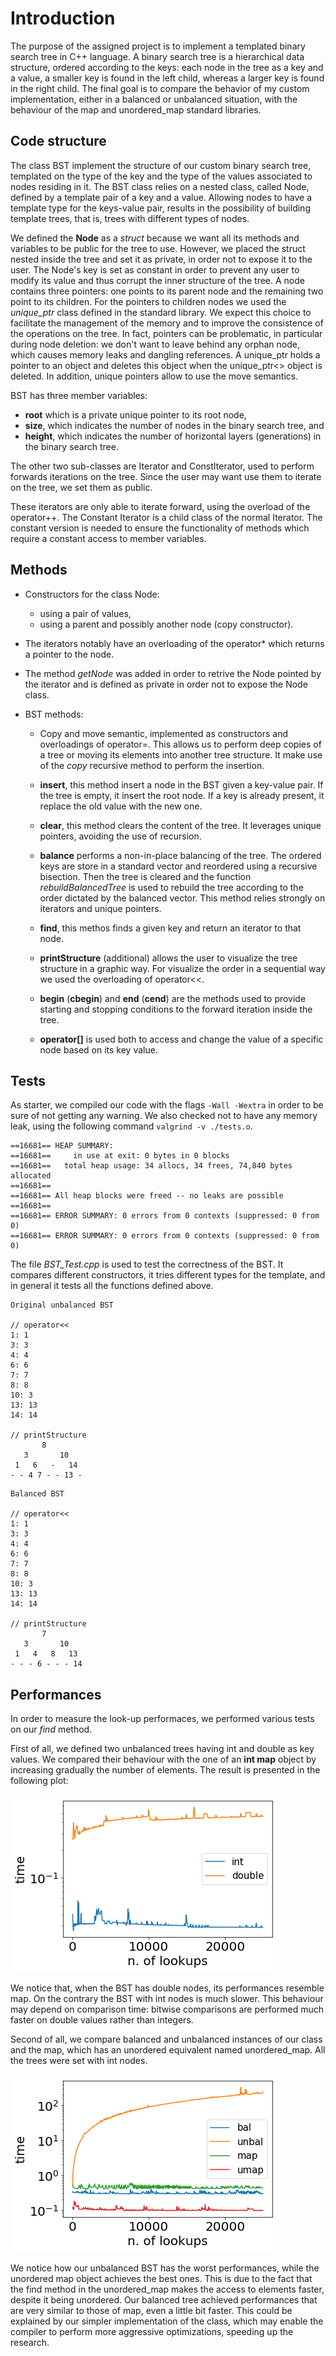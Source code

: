 # Introduction

The purpose of the assigned project is to implement a templated binary search tree in C++ language. A binary search tree is a hierarchical data structure, ordered according to the keys: each node in the tree as a key and a value, a smaller key is found in the left child, whereas a larger key is found in the right child.
The final goal is to compare the behavior of my custom implementation, either in a balanced or unbalanced situation, 
with the behaviour of the map and unordered_map standard libraries. 

## Code structure

The class BST implement the structure of our custom binary search tree, templated on the type of the key and the type of the values associated to nodes residing in it.
The BST class relies on a nested class, called Node, defined by a template pair of a key and a value. 
Allowing nodes to have a template type for the keys-value pair, results in the possibility of building
template trees, that is, trees with different types of nodes.

We defined the **Node** as a *struct* because we want all its methods and variables to be public for the tree to use. 
However, we placed the struct nested inside the tree and set it as private, in order not to expose it to the user. 
The Node's key is set as constant in order to prevent any user to modify its value and thus corrupt
the inner structure of the tree. A node contains three pointers: one points to its parent node and the remaining two point 
to its children. For the pointers to children nodes we used the *unique_ptr* class defined in the standard library.
We expect this choice to facilitate the management of the memory and to improve the consistence of the operations on the tree. In fact, pointers can be problematic, in particular during node deletion: we don't want to leave behind any orphan node, which causes memory leaks and dangling references.
A unique_ptr holds a pointer to an object and deletes this object when the unique_ptr<> object is deleted. In addition, unique pointers allow to use the move semantics.


BST has three member variables: 
- **root** which is a private unique pointer to its root node,
- **size**, which indicates the number of nodes in the binary search tree, and
- **height**, which indicates the number of horizontal layers (generations) in the binary search tree. 

The other two sub-classes are Iterator and ConstIterator, used to perform forwards iterations on the tree. 
Since the user may want use them to iterate on the tree, we set them as public. 


These iterators are only able to iterate forward, using the overload of the operator++.
The Constant Iterator is a child class of the normal Iterator. The constant version is needed to ensure the functionality of methods which require 
a constant access to member variables. 

## Methods

- Constructors for the class Node:
  - using a pair of values, 
  - using a parent and possibly another node (copy constructor).

- The iterators notably have an overloading of the operator* which returns a pointer to the node.

- The method *getNode* was added in order to retrive the Node pointed by the iterator and is defined as private in order not to expose the Node class.

- BST methods:

  - Copy and move semantic, implemented as constructors and overloadings of operator=. 
This allows us to perform deep copies of a tree or moving its elements into another tree structure. 
It make use of the *copy* recursive method to perform the insertion.

  - **insert**, this method insert a node in the BST given a key-value pair. If the tree is empty, it insert the root node. If a key is already present, it replace the old value with the new one.

  - **clear**, this method clears the content of the tree. It leverages unique pointers, avoiding the use of recursion.

  - **balance** performs a non-in-place balancing of the tree. 
The ordered keys are store in a standard vector and reordered using a recursive bisection. Then the tree is cleared and the function *rebuildBalancedTree* is used to rebuild the tree according to the order dictated by the balanced vector. This method relies strongly on iterators and unique pointers.

  - **find**, this methos finds a given key and return an iterator to that node.

  - **printStructure** (additional) allows the user to visualize the tree structure in a graphic way. For visualize the order in a sequential way we used the overloading of operator<<.

  - **begin** (**cbegin**) and **end** (**cend**) are the methods used to provide starting and stopping conditions to the forward iteration inside the tree.

  - **operator[]** is used both to access and change the value of a specific node based on its key value.

## Tests

As starter, we compiled our code with the flags `-Wall -Wextra` in order to be sure of not getting any warning. We also checked not to have any memory leak, using the following command `valgrind -v ./tests.o`.

```
==16681== HEAP SUMMARY:
==16681==     in use at exit: 0 bytes in 0 blocks
==16681==   total heap usage: 34 allocs, 34 frees, 74,840 bytes allocated
==16681== 
==16681== All heap blocks were freed -- no leaks are possible
==16681== 
==16681== ERROR SUMMARY: 0 errors from 0 contexts (suppressed: 0 from 0)
==16681== ERROR SUMMARY: 0 errors from 0 contexts (suppressed: 0 from 0)
```

The file *BST_Test.cpp* is used to test the correctness of the BST. It compares different constructors, it tries different types for the template, and in general it tests all the functions defined above.

```
Original unbalanced BST     

// operator<<
1: 1
3: 3
4: 4
6: 6
7: 7
8: 8
10: 3
13: 13
14: 14

// printStructure
       8               
   3       10       
 1   6   -   14   
- - 4 7 - - 13 - 
```

```
Balanced BST

// operator<<
1: 1
3: 3
4: 4
6: 6
7: 7
8: 8
10: 3
13: 13
14: 14

// printStructure
       7               
   3       10       
 1   4   8   13   
- - - 6 - - - 14 

```

## Performances
In order to measure the look-up performaces, we performed various tests on our *find* method.

First of all, we defined two unbalanced trees having int and double as key values. 
We compared their behaviour with the one of an **int map** object by increasing gradually the number of elements.
The result is presented in the following plot:

![alt pic1](https://github.com/francescacairoli/AdvProgrExam/blob/master/c%2B%2B/tests/graphic_results/IntDoubleComparison.png) 


We notice that, when the BST has double nodes, its performances resemble map. On the contrary the BST with int nodes is much slower. This behaviour may depend on comparison time: bitwise comparisons are performed much faster on double values rather than integers.

Second of all, we compare balanced and unbalanced instances of our class and the map, which has an unordered equivalent named unordered_map. All the trees were set with int nodes.

![alt pic2](https://github.com/francescacairoli/AdvProgrExam/blob/master/c%2B%2B/tests/graphic_results/MapComparison.png) 





We notice how our unbalanced BST has the worst performances, while the unordered map object achieves the best ones. This is due to the fact that the find method in the unordered_map makes the access to elements faster, despite it being unordered. Our balanced tree achieved performances that are very similar to those of map, even a little bit faster. This could be explained by our simpler implementation of the class, which may enable the compiler to perform more aggressive optimizations, speeding up the research.


